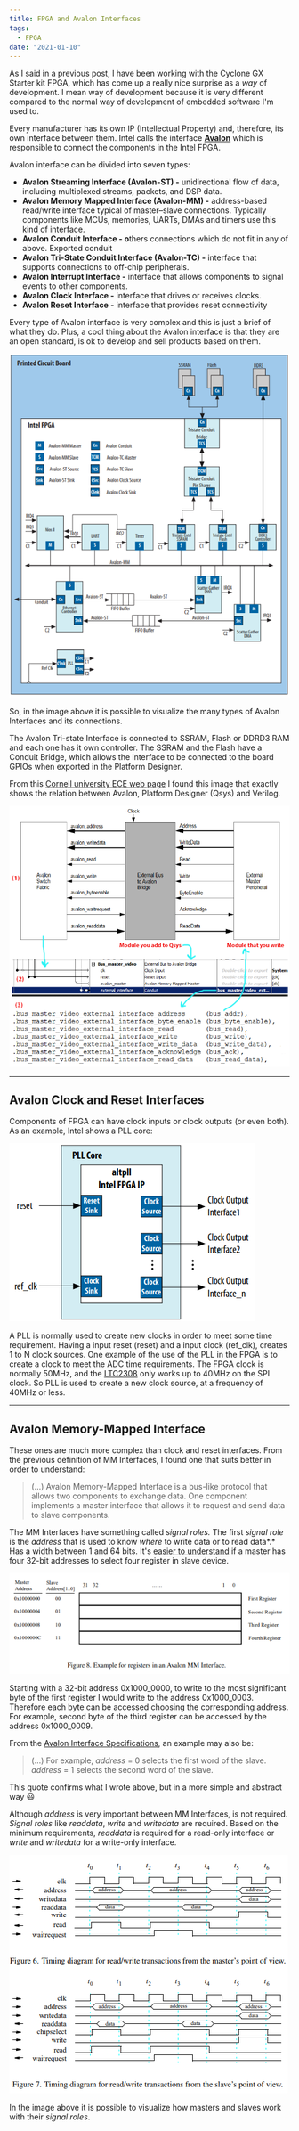 ```yaml
---
title: FPGA and Avalon Interfaces
tags:
  - FPGA
date: "2021-01-10"
---
```


As I said in a previous post, I have been working with the Cyclone GX Starter kit FPGA, which has come up a really nice surprise as a *way* of development. I mean way of development because it is very different compared to the normal way of development of embedded software I'm used to.

Every manufacturer has its own IP (Intellectual Property) and, therefore, its own interface between them. Intel calls the interface **[Avalon](https://www.intel.com/content/dam/www/programmable/us/en/pdfs/literature/manual/mnl_avalon_spec.pdf)** which is responsible to connect the components in the Intel FPGA.

Avalon interface can be divided into seven types:

- **Avalon Streaming Interface (Avalon-ST) -** unidirectional flow of data, including multiplexed streams, packets, and DSP data.
- **Avalon Memory Mapped Interface (Avalon-MM) -** address-based read/write
interface typical of master–slave connections. Typically components like MCUs, memories, UARTs, DMAs and timers use this kind of interface.
- **Avalon Conduit Interface - o**thers connections which do not fit in any of above. Exported conduit
- **Avalon Tri-State Conduit Interface (Avalon-TC) -** interface that supports connections to off-chip peripherals.
- **Avalon Interrupt Interface -** interface that allows components to signal events
to other components.
- **Avalon Clock Interface -** interface that drives or receives clocks.
- **Avalon Reset Interface** - interface that provides reset connectivity

Every type of Avalon interface is very complex and this is just a brief of what they do. Plus, a cool thing about the Avalon interface is that they are an open standard, is ok to develop and sell products based on them.

![FPGA%20and%20Avalon%20Interfaces%2053c19b95143945fcbbc2b54d891f6cfd/Screenshot_2020-12-10_192159.png](img/Screenshot_2020-12-10_192159.png)

So, in the image above it is possible to visualize the many types of Avalon Interfaces and its connections.

The Avalon Tri-state Interface is connected to SSRAM, Flash or DDRD3 RAM and each one has it own controller. The SSRAM and the Flash have a Conduit Bridge, which allows the interface to be connected to the board GPIOs when exported in the Platform Designer.

From this [Cornell university ECE web page](https://people.ece.cornell.edu/land/courses/ece5760/DE1_SOC/HPS_peripherials/Qsys_index.html) I found this image that exactly shows the relation between Avalon, Platform Designer (Qsys) and Verilog.

![FPGA%20and%20Avalon%20Interfaces%2053c19b95143945fcbbc2b54d891f6cfd/Untitled.png](img/Untitled.png)

---

## Avalon Clock and Reset Interfaces

Components of FPGA can have clock inputs or clock outputs (or even both). As an example, Intel shows a PLL core:

![FPGA%20and%20Avalon%20Interfaces%2053c19b95143945fcbbc2b54d891f6cfd/Untitled%201.png](img/Untitled%201.png)

A PLL is normally used to create new clocks in order to meet some time requirement. Having a input reset (reset) and a input clock (ref_clk), creates 1 to N clock sources. One example of the use of the PLL in the FPGA is to create a clock to meet the ADC time requirements. The FPGA clock is normally 50MHz, and the [LTC2308](https://www.analog.com/media/en/technical-documentation/data-sheets/2308fc.pdf) only works up to 40MHz on the SPI clock. So PLL is used to create a new clock source, at a frequency of 40MHz or less.

---

## Avalon Memory-Mapped Interface

These ones are much more complex than clock and reset interfaces. From the previous definition of MM Interfaces, I found one that suits better in order to understand:

> (...) Avalon Memory-Mapped Interface is a bus-like protocol that allows two components to exchange data. One component implements a master interface that allows it to request and send data to slave components.

The MM Interfaces have something called *signal roles.* The first *signal role* is the *address* that is used to know *where* to write data or to read data*.* Has a width between 1 and 64 bits. It's [easier to understand](https://www.google.com/url?sa=t&rct=j&q=&esrc=s&source=web&cd=&ved=2ahUKEwjC4YCf8sXtAhWRlFwKHWg6AqEQFjAAegQIAhAC&url=ftp%3A%2F%2Fftp.intel.com%2Fpub%2Ffpgaup%2Fpub%2FIntel_Material%2F16.1%2FTutorials%2FMaking_Qsys_Components.pdf&usg=AOvVaw2EDm-u8WpwqKzcgOdgyDm2) if a master has four 32-bit addresses to select four register in slave device.

![FPGA%20and%20Avalon%20Interfaces%2053c19b95143945fcbbc2b54d891f6cfd/Untitled%202.png](img/Untitled%202.png)

Starting with a 32-bit address 0x1000_0000, to write to the most significant byte of the first register I would write to the address 0x1000_0003. Therefore each byte can be accessed choosing the corresponding address. For example, second byte of the third register can be accessed by the address 0x1000_0009.

From the [Avalon Interface Specifications](https://www.intel.com/content/dam/www/programmable/us/en/pdfs/literature/manual/mnl_avalon_spec.pdf), an example may also be:

> (...) For example, *address* = 0 selects the first word of the slave. *address* = 1 selects the second word of the slave.

This quote confirms what I wrote above, but in a more simple and abstract way 😃

Although *address* is very important between MM Interfaces, is not required. *Signal roles* like *readdata*, *write* and *writedata* are required. Based on the minimum requirements, *readdata* is required for a read-only interface or *write* and *writedata* for a write-only interface.

![FPGA%20and%20Avalon%20Interfaces%2053c19b95143945fcbbc2b54d891f6cfd/Untitled%203.png](img/Untitled%203.png)

In the image above it is possible to visualize how masters and slaves work with their *signal roles*.
